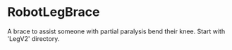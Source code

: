 # RobotLegBrace
A brace to assist someone with partial paralysis bend their knee. Start with 'LegV2' directory.
